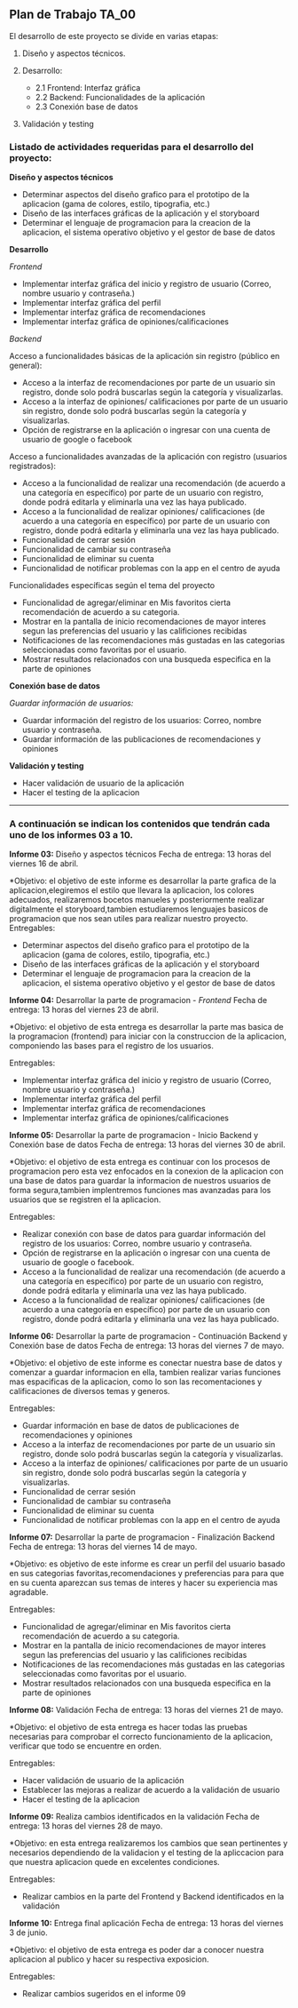 ## Plan de Trabajo TA_00

El desarrollo de este proyecto se divide en varias etapas:

1. Diseño y aspectos técnicos.
2. Desarrollo:
   * 2.1 Frontend: Interfaz gráfica
   * 2.2 Backend: Funcionalidades de la aplicación
   * 2.3 Conexión base de datos

3. Validación y testing

### Listado de actividades requeridas para el desarrollo del proyecto:

**Diseño y aspectos técnicos**
* Determinar aspectos del diseño grafico para el prototipo de la aplicacion (gama de colores, estilo, tipografia, etc.)
* Diseño de las interfaces gráficas de la aplicación y el storyboard
* Determinar el lenguaje de programacion para la creacion de la aplicacion, el sistema operativo objetivo y el gestor de base de datos


**Desarrollo**

*Frontend*

* Implementar interfaz gráfica del inicio y registro de usuario (Correo, nombre usuario y contraseña.)
* Implementar interfaz gráfica del perfil
* Implementar interfaz gráfica de recomendaciones
* Implementar interfaz gráfica de opiniones/calificaciones



*Backend*

Acceso a funcionalidades básicas de la aplicación sin registro (público en general):
  * Acceso a la interfaz de recomendaciones por parte de un usuario sin registro, donde solo podrá buscarlas según la categoría y visualizarlas.
  * Acceso a la interfaz de opiniones/ calificaciones por parte de un usuario sin registro, donde solo podrá buscarlas según la categoría y visualizarlas.
  * Opción de registrarse en la aplicación o ingresar con una cuenta de usuario de google o facebook


Acceso a funcionalidades avanzadas de la aplicación con registro (usuarios registrados):
  * Acceso a la funcionalidad de realizar una recomendación (de acuerdo a una categoría en específico) por parte de un usuario con registro, donde podrá editarla y eliminarla una vez las haya publicado.
  * Acceso a la funcionalidad de realizar opiniones/ calificaciones (de acuerdo a una categoría en específico) por parte de un usuario con registro, donde podrá editarla y eliminarla una vez las haya publicado.
  * Funcionalidad de cerrar sesión
  * Funcionalidad de cambiar su contraseña
  * Funcionalidad de eliminar su cuenta
  * Funcionalidad de notificar problemas con la app en el centro de ayuda


Funcionalidades específicas según el tema del proyecto
  * Funcionalidad de agregar/eliminar en Mis favoritos cierta recomendación de acuerdo a su categoria.
  * Mostrar en la pantalla de inicio recomendaciones de mayor interes segun las preferencias del usuario y las calificiones recibidas
  * Notificaciones de las recomendaciones más gustadas en las categorias seleccionadas como favoritas por el usuario.
  * Mostrar resultados relacionados con una busqueda especifica en la parte de opiniones


**Conexión base de datos**

*Guardar información de usuarios:*
* Guardar información del registro de los usuarios: Correo, nombre usuario y contraseña.
* Guardar información de las publicaciones de recomendaciones y opiniones


**Validación y testing**
* Hacer validación de usuario de la aplicación
* Hacer el testing de la aplicacion 

************************************************************************


### A continuación se indican los contenidos que tendrán cada uno de los informes 03 a 10.

**Informe 03:** Diseño y aspectos técnicos
Fecha de entrega: 13 horas del viernes 16 de abril.

*Objetivo: el objetivo de este informe es desarrollar la parte grafica de la aplicacion,elegiremos el estilo que llevara la aplicacion, los colores adecuados, realizaremos bocetos manueles y posteriormente realizar digitalmente el storyboard,tambien estudiaremos lenguajes basicos de programacion que nos sean utiles para realizar nuestro proyecto.
Entregables:
* Determinar aspectos del diseño grafico para el prototipo de la aplicacion (gama de colores, estilo, tipografia, etc.)
* Diseño de las interfaces gráficas de la aplicación y el storyboard
* Determinar el lenguaje de programacion para la creacion de la aplicacion, el sistema operativo objetivo y el gestor de base de datos

**Informe 04:** Desarrollar la parte de programacion - *Frontend*
Fecha de entrega: 13 horas del viernes 23 de abril.

*Objetivo: el objetivo de esta entrega es desarrollar la parte mas basica de la programacion (frontend) para iniciar con la construccion de la aplicacion, componiendo las bases para el registro de los usuarios.

Entregables:
* Implementar interfaz gráfica del inicio y registro de usuario (Correo, nombre usuario y contraseña.)
* Implementar interfaz gráfica del perfil
* Implementar interfaz gráfica de recomendaciones
* Implementar interfaz gráfica de opiniones/calificaciones

**Informe 05:** Desarrollar la parte de programacion - Inicio Backend y Conexión base de datos
Fecha de entrega: 13 horas del viernes 30 de abril.

*Objetivo: el objetivo de esta entrega es continuar con los procesos de programacion pero esta vez enfocados en la conexion de la aplicacion con una base de datos para guardar la informacion de nuestros usuarios de forma segura,tambien implentremos funciones mas avanzadas para los usuarios que se registren el la aplicacion. 

Entregables:
* Realizar conexión con base de datos para guardar información del registro de los usuarios: Correo, nombre usuario y contraseña.
* Opción de registrarse en la aplicación o ingresar con una cuenta de usuario de google o facebook.
* Acceso a la funcionalidad de realizar una recomendación (de acuerdo a una categoría en específico) por parte de un usuario con registro, donde podrá editarla y eliminarla una vez las haya publicado.
* Acceso a la funcionalidad de realizar opiniones/ calificaciones (de acuerdo a una categoría en específico) por parte de un usuario con registro, donde podrá editarla y eliminarla una vez las haya publicado.

**Informe 06:** Desarrollar la parte de programacion - Continuación Backend y Conexión base de datos
Fecha de entrega: 13 horas del viernes 7 de mayo.

*Objetivo: el objetivo de este informe es conectar nuestra base de datos y comenzar a guardar informacion en ella, tambien realizar varias funciones mas espacificas de la aplicacion, como lo son las recomentaciones y calificaciones de diversos temas y generos.

Entregables: 
* Guardar información en base de datos de publicaciones de recomendaciones y opiniones
* Acceso a la interfaz de recomendaciones por parte de un usuario sin registro, donde solo podrá buscarlas según la categoría y visualizarlas.
* Acceso a la interfaz de opiniones/ calificaciones por parte de un usuario sin registro, donde solo podrá buscarlas según la categoría y visualizarlas.
* Funcionalidad de cerrar sesión
* Funcionalidad de cambiar su contraseña
* Funcionalidad de eliminar su cuenta
* Funcionalidad de notificar problemas con la app en el centro de ayuda


**Informe 07:** Desarrollar la parte de programacion - Finalización Backend 
Fecha de entrega: 13 horas del viernes 14 de mayo.

*Objetivo: es objetivo de este informe es crear un perfil del usuario basado en sus categorias favoritas,recomendaciones y preferencias para para que en su cuenta aparezcan sus temas de interes y hacer su experiencia mas agradable.

Entregables: 
* Funcionalidad de agregar/eliminar en Mis favoritos cierta recomendación de acuerdo a su categoria.
* Mostrar en la pantalla de inicio recomendaciones de mayor interes segun las preferencias del usuario y las calificiones recibidas
* Notificaciones de las recomendaciones más gustadas en las categorias seleccionadas como favoritas por el usuario.
* Mostrar resultados relacionados con una busqueda especifica en la parte de opiniones


**Informe 08:** Validación
Fecha de entrega: 13 horas del viernes 21 de mayo.

*Objetivo: el objetivo de esta entrega es hacer todas las pruebas necesarias para comprobar el correcto funcionamiento de la aplicacion, verificar que todo se encuentre en orden.

Entregables: 
* Hacer validación de usuario de la aplicación
* Establecer las mejoras a realizar de acuerdo a la validación de usuario
* Hacer el testing de la aplicacion 


**Informe 09:** Realiza cambios identificados en la validación
Fecha de entrega: 13 horas del viernes 28 de mayo.

*Objetivo: en esta entrega realizaremos los cambios que sean pertinentes y  necesarios  dependiendo de la validacion y el testing de la apliccacion para que nuestra aplicacion quede en excelentes condiciones.

Entregables: 
* Realizar cambios en la parte del Frontend y Backend identificados en la validación


**Informe 10:** Entrega final aplicación
Fecha de entrega: 13 horas del viernes 3 de junio.

*Objetivo: el objetivo de esta entrega es poder dar a conocer nuestra aplicacion al publico y hacer su respectiva exposicion.

Entregables: 
* Realizar cambios sugeridos en el informe 09





